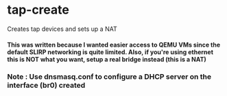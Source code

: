 # tap-create
Creates tap devices and sets up a NAT

#### This was written because I wanted easier access to QEMU VMs since the default SLIRP networking is quite limited. Also, if you're using ethernet this is NOT what you want, setup a real bridge instead (this is a NAT)

### Note : Use dnsmasq.conf to configure a DHCP server on the interface (br0) created
